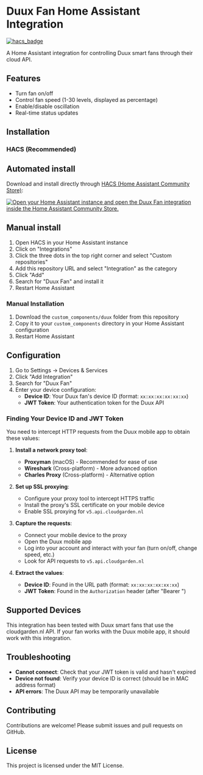 # Duux Fan Home Assistant Integration

[![hacs_badge](https://img.shields.io/badge/HACS-Custom-orange.svg)](https://github.com/custom-components/hacs)

A Home Assistant integration for controlling Duux smart fans through their cloud API.

## Features

- Turn fan on/off
- Control fan speed (1-30 levels, displayed as percentage)
- Enable/disable oscillation
- Real-time status updates

## Installation

### HACS (Recommended)

## Automated install 

Download and install directly through [HACS (Home Assistant Community Store)](https://hacs.xyz/): 

[![Open your Home Assistant instance and open the Duux Fan integration inside the Home Assistant Community Store.](https://my.home-assistant.io/badges/hacs_repository.svg)](https://my.home-assistant.io/redirect/hacs_repository/?owner=basnijholt&repository=adaptive-lighting&category=integration) 

## Manual install 

1. Open HACS in your Home Assistant instance
2. Click on "Integrations"
3. Click the three dots in the top right corner and select "Custom repositories"
4. Add this repository URL and select "Integration" as the category
5. Click "Add"
6. Search for "Duux Fan" and install it
7. Restart Home Assistant

### Manual Installation

1. Download the `custom_components/duux` folder from this repository
2. Copy it to your `custom_components` directory in your Home Assistant configuration
3. Restart Home Assistant

## Configuration

1. Go to Settings → Devices & Services
2. Click "Add Integration"
3. Search for "Duux Fan"
4. Enter your device configuration:
   - **Device ID**: Your Duux fan's device ID (format: `xx:xx:xx:xx:xx:xx`)
   - **JWT Token**: Your authentication token for the Duux API

### Finding Your Device ID and JWT Token

You need to intercept HTTP requests from the Duux mobile app to obtain these values:

1. **Install a network proxy tool**:
   - **Proxyman** (macOS) - Recommended for ease of use
   - **Wireshark** (Cross-platform) - More advanced option
   - **Charles Proxy** (Cross-platform) - Alternative option

2. **Set up SSL proxying**:
   - Configure your proxy tool to intercept HTTPS traffic
   - Install the proxy's SSL certificate on your mobile device
   - Enable SSL proxying for `v5.api.cloudgarden.nl`

3. **Capture the requests**:
   - Connect your mobile device to the proxy
   - Open the Duux mobile app
   - Log into your account and interact with your fan (turn on/off, change speed, etc.)
   - Look for API requests to `v5.api.cloudgarden.nl`

4. **Extract the values**:
   - **Device ID**: Found in the URL path (format: `xx:xx:xx:xx:xx:xx`)
   - **JWT Token**: Found in the `Authorization` header (after "Bearer ")

## Supported Devices

This integration has been tested with Duux smart fans that use the cloudgarden.nl API. If your fan works with the Duux mobile app, it should work with this integration.

## Troubleshooting

- **Cannot connect**: Check that your JWT token is valid and hasn't expired
- **Device not found**: Verify your device ID is correct (should be in MAC address format)
- **API errors**: The Duux API may be temporarily unavailable

## Contributing

Contributions are welcome! Please submit issues and pull requests on GitHub.

## License

This project is licensed under the MIT License.